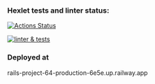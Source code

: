 ### Hexlet tests and linter status:
[![Actions Status](https://github.com/asagafonov/rails-project-64/workflows/hexlet-check/badge.svg)](https://github.com/asagafonov/rails-project-64/actions)

[![linter & tests](https://github.com/asagafonov/rails-project-64/actions/workflows/linter-and-tests.yml/badge.svg?branch=main)](https://github.com/asagafonov/rails-project-64/actions/workflows/linter-and-tests.yml)

### Deployed at
rails-project-64-production-6e5e.up.railway.app